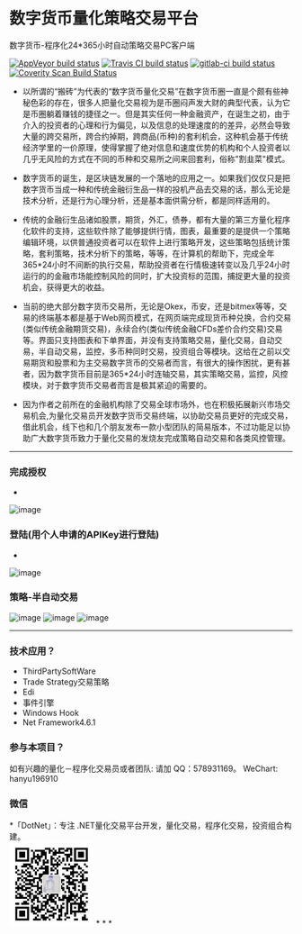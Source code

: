 # 数字货币量化策略交易平台
数字货币-程序化24*365小时自动策略交易PC客户端

[![AppVeyor build status](https://ci.appveyor.com/api/projects/status/github/softethervpn/softethervpn?branch=master&svg=true)](https://ci.appveyor.com/project/softethervpn/softethervpn) [![Travis CI build status](https://travis-ci.org/SoftEtherVPN/SoftEtherVPN.svg?branch=master)](https://travis-ci.org/SoftEtherVPN/SoftEtherVPN) [![gitlab-ci build status](https://gitlab.com/SoftEther/SoftEtherVPN/badges/master/build.svg)](https://gitlab.com/SoftEther/SoftEtherVPN/pipelines) [![Coverity Scan Build Status](https://scan.coverity.com/projects/16304/badge.svg)](https://scan.coverity.com/projects/softethervpn-softethervpn)

- 以所谓的“搬砖”为代表的“数字货币量化交易”在数字货币圈一直是个颇有些神秘色彩的存在，很多人把量化交易视为是币圈闷声发大财的典型代表，认为它是币圈躺着赚钱的捷径之一。但是其实任何一种金融资产，在诞生之初，由于介入的投资者的心理和行为偏见，以及信息的处理速度的的差异，必然会导致大量的跨交易所，跨合约掉期，跨商品(币种)的套利机会，这种机会基于传统经济学里的一价原理，使得掌握了绝对信息和速度优势的机构和个人投资者以几乎无风险的方式在不同的币种和交易所之间来回套利，俗称"割韭菜"模式。

- 数字货币的诞生，是区块链发展的一个落地的应用之一。如果我们仅仅只是把数字货币当成一种和传统金融衍生品一样的投机产品去交易的话，那么无论是技术分析，还是行为心理分析，还是基本面供需分析，都是同样适用的。

- 传统的金融衍生品诸如股票，期货，外汇，债券，都有大量的第三方量化程序化软件的支持，这些软件除了能够提供行情，图表，最重要的是提供一个策略编辑环境，以供普通投资者可以在软件上进行策略开发，这些策略包括统计策略，套利策略，技术分析下的策略，等等，在计算机的帮助下，完成全年365*24小时不间断的执行交易，帮助投资者在行情极速转变以及几乎24小时运行的的金融市场能控制风险的同时，扩大投资标的范围，捕捉更大量的投资机会，获得更大的收益。

- 当前的绝大部分数字货币交易所，无论是Okex，币安，还是bitmex等等，交易的终端基本都是基于Web网页模式，在网页端完成现货币种兑换，合约交易(类似传统金融期货交易)，永续合约(类似传统金融CFDs差价合约交易)交易等。界面只支持图表和下单界面，并没有支持策略交易，量化交易，自动交易，半自动交易，监控，多币种同时交易，投资组合等模块。这给在之前以交易期货和股票和为主交易数字货币的交易者而言，有很大的操作困扰，更有甚者，因为数字货币目前是365*24小时连轴交易，其实策略交易，监控，风控模块，对于数字货币交易者而言是极其紧迫的需要的。

- 因为作者之前所在的金融机构除了交易全球市场外，也在积极拓展新兴市场交易机会,为量化交易员开发数字货币交易终端，以协助交易员更好的完成交易，借此机会，线下也和几个朋友发布一款小型团队的简易版本，不过功能足以协助广大数字货币致力于量化交易的发烧友完成策略自动交易和各类风控管理。

* * *
### 完成授权
*
![image](https://github.com/handayu/AI-Trader-DownLoad/blob/master/image/Licese.png)


### 登陆(用个人申请的APIKey进行登陆)
*
![image](https://github.com/handayu/AI-Trader-DownLoad/blob/master/image/Login.png)

### 策略-半自动交易
![image](https://github.com/handayu/AI-Trader-DownLoad/blob/master/image/Indicator.png)
![image](https://github.com/handayu/AI-Trader-DownLoad/blob/master/image/Strategy.png)
![image](https://github.com/handayu/AI-Trader-DownLoad/blob/master/image/Trade.png)

* * *

### 技术应用？
- ThirdPartySoftWare
- Trade Strategy交易策略
- Edi
- 事件引擎
- Windows Hook
- Net Framework4.6.1


### 参与本项目？

如有兴趣的量化－程序化交易员或者团队:
   请加 QQ：578931169。
   WeChart: hanyu196910
   
   <h3 id="weibo-weixin">微信</h3>
 *「DotNet」：专注 .NET量化交易平台开发，量化交易，程序化交易，投资组合构建。
   <br><img src="https://github.com/handayu/OandaTrading/blob/master/image/wechart.jpg" width=150 height=150>
* * *

